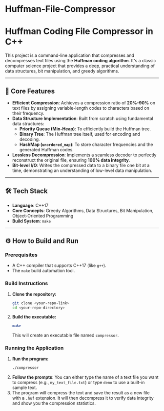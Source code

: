 # Huffman-File-Compressor
# Huffman Coding File Compressor in C++

This project is a command-line application that compresses and decompresses text files using the **Huffman coding algorithm**. It's a classic computer science project that provides a deep, practical understanding of data structures, bit manipulation, and greedy algorithms.

---

## 🚀 Core Features

* **Efficient Compression**: Achieves a compression ratio of **20%-90%** on text files by assigning variable-length codes to characters based on their frequency.
* **Data Structure Implementation**: Built from scratch using fundamental data structures:
    * **Priority Queue (Min-Heap)**: To efficiently build the Huffman tree.
    * **Binary Tree**: The Huffman tree itself, used for encoding and decoding.
    * **HashMap (`unordered_map`)**: To store character frequencies and the generated Huffman codes.
* **Lossless Decompression**: Implements a seamless decoder to perfectly reconstruct the original file, ensuring **100% data integrity**.
* **Bit-level I/O**: Writes the compressed data to a binary file one bit at a time, demonstrating an understanding of low-level data manipulation.

---

## 🛠️ Tech Stack

* **Language**: C++17
* **Core Concepts**: Greedy Algorithms, Data Structures, Bit Manipulation, Object-Oriented Programming
* **Build System**: `make`

---

## ⚙️ How to Build and Run

### Prerequisites

* A C++ compiler that supports C++17 (like `g++`).
* The `make` build automation tool.

### Build Instructions

1.  **Clone the repository:**
    ```bash
    git clone <your-repo-link>
    cd <your-repo-directory>
    ```

2.  **Build the executable:**
    ```bash
    make
    ```
    This will create an executable file named `compressor`.

### Running the Application

1.  **Run the program:**
    ```bash
    ./compressor
    ```
2.  **Follow the prompts**: You can either type the name of a text file you want to compress (e.g., `my_text_file.txt`) or type `demo` to use a built-in sample text.
3.  The program will compress the text and save the result as a new file with a `.huf` extension. It will then decompress it to verify data integrity and show you the compression statistics.
